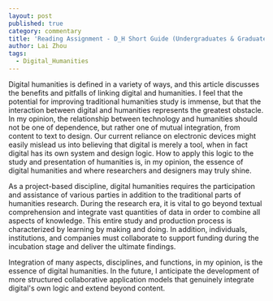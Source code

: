 ```yaml
---
layout: post
published: true
category: commentary
title: 'Reading Assignment - D_H Short Guide (Undergraduates & Graduates): Lai Zhou'
author: Lai Zhou
tags:
  - Digital_Humanities
---
```

Digital humanities is defined in a variety of ways, and this article discusses the benefits and pitfalls of linking digital and humanities. I feel that the potential for improving traditional humanities study is immense, but that the interaction between digital and humanities represents the greatest obstacle. In my opinion, the relationship between technology and humanities should not be one of dependence, but rather one of mutual integration, from content to text to design. Our current reliance on electronic devices might easily mislead us into believing that digital is merely a tool, when in fact digital has its own system and design logic. How to apply this logic to the study and presentation of humanities is, in my opinion, the essence of digital humanities and where researchers and designers may truly shine.

As a project-based discipline, digital humanities requires the participation and assistance of various parties in addition to the traditional parts of humanities research. During the research era, it is vital to go beyond textual comprehension and integrate vast quantities of data in order to combine all aspects of knowledge. This entire study and production process is characterized by learning by making and doing. In addition, individuals, institutions, and companies must collaborate to support funding during the incubation stage and deliver the ultimate findings. 

Integration of many aspects, disciplines, and functions, in my opinion, is the essence of digital humanities. In the future, I anticipate the development of more structured collaborative application models that genuinely integrate digital's own logic and extend beyond content.
